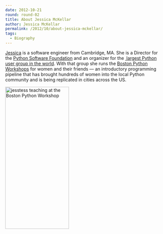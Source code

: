 ```yaml
---
date: 2012-10-21
round: round-02
title: About Jessica McKellar
author: Jessica McKellar
permalink: /2012/10/about-jessica-mckellar/
tags:
  - Biography
---
```

<a href="http://jesstess.com/" target="_blank">Jessica</a> is a software engineer from Cambridge, MA. She is a Director for the <a href="http://python.org/psf/" target="_blank">Python Software Foundation</a> and an organizer for the <a href="http://meetup.bostonpython.com/" target="_blank"> largest Python user group in the world</a>. With that group she runs the <a href="http://bostonpythonworkshop.com/" target="_blank">Boston Python Workshops</a> for women and their friends &#8212; an introductory programming pipeline that has brought hundreds of women into the local Python community and is being replicated in cities across the US.

<img class="alignnone size-full wp-image-717" title="jesstess teaching at the Boston Python Workshop" src="http://teaching.software-carpentry.org/wp-content/uploads/2012/10/jesstess_teaching.jpg" alt="jesstess teaching at the Boston Python Workshop" width="201" height="448" />
